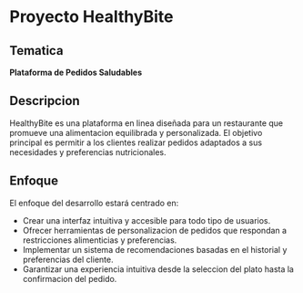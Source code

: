 # Proyecto HealthyBite

## Tematica
**Plataforma de Pedidos Saludables**

## Descripcion
HealthyBite es una plataforma en linea diseñada para un restaurante que promueve una alimentacion equilibrada y personalizada. El objetivo principal es permitir a los clientes realizar pedidos adaptados a sus necesidades y preferencias nutricionales.


## Enfoque
El enfoque del desarrollo estará centrado en:

- Crear una interfaz intuitiva y accesible para todo tipo de usuarios.
- Ofrecer herramientas de personalizacion de pedidos que respondan a restricciones alimenticias y preferencias.
- Implementar un sistema de recomendaciones basadas en el historial y preferencias del cliente.
- Garantizar una experiencia intuitiva desde la seleccion del plato hasta la confirmacion del pedido.


